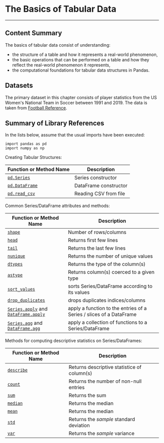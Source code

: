 # The Basics of Tabular Data

---

## Content Summary

The basics of tabular data consist of understanding:
* the structure of a table and how it represents a real-world
  phenomenon,
* the basic operations that can be performed on a table and how they
  reflect the real-world phenomenon it represents,
* the computational foundations for tabular data structures in Pandas.

## Datasets

The primary dataset in this chapter consists of player statistics from
the US Women's National Team in Soccer between 1991 and 2019. The data
is taken from [Football
Reference](https://fbref.com/en/comps/106/Womens-World-Cup-Stats).

## Summary of Library References

In the lists below, assume that the usual imports have been executed:
```
import pandas as pd
import numpy as np
```


Creating Tabular Structures:

|Function or Method Name|Description|
|---|---|
|[`pd.Series`](https://pandas.pydata.org/pandas-docs/stable/reference/api/pandas.Series.html)|Series constructor|
|[`pd.DataFrame`](https://pandas.pydata.org/pandas-docs/stable/reference/api/pandas.DataFrame.html#pandas.DataFrame)|DataFrame constructor|
|[`pd.read_csv`](https://pandas.pydata.org/pandas-docs/stable/reference/api/pandas.read_csv.html)|Reading CSV from file|


Common Series/DataFrame attributes and methods:

|Function or Method Name|Description|
|---|---|
|[`shape`](http://pandas.pydata.org/pandas-docs/stable/reference/api/pandas.DataFrame.shape.html)|Number of rows/columns|
|[`head`](https://pandas.pydata.org/pandas-docs/stable/reference/api/pandas.DataFrame.head.html)|Returns first few lines|
|[`tail`](https://pandas.pydata.org/pandas-docs/stable/reference/api/pandas.DataFrame.tail.html)|Returns the last few lines|
|[`nunique`](https://pandas.pydata.org/pandas-docs/stable/reference/api/pandas.DataFrame.nunique.html)|Returns the number of unique values|
|[`dtypes`](https://pandas.pydata.org/pandas-docs/stable/reference/api/pandas.DataFrame.dtypes.html)|Returns the type of the column(s)|
|[`astype`](https://pandas.pydata.org/pandas-docs/stable/reference/api/pandas.DataFrame.astype.html)|Returns column(s) coerced to a given type|
|[`sort_values`](https://pandas.pydata.org/pandas-docs/stable/reference/api/pandas.DataFrame.sort_values.html)|sorts Series/DataFrame according to its values|
|[`drop_duplicates`](https://pandas.pydata.org/pandas-docs/stable/reference/api/pandas.DataFrame.drop_duplicates.html)|drops duplicates indices/columns|
|[`Series.apply`](https://pandas.pydata.org/pandas-docs/stable/reference/api/pandas.Series.apply.html) and [`DataFrame.apply`](https://pandas.pydata.org/pandas-docs/stable/reference/api/pandas.DataFrame.apply.html)|apply a function to the entries of a Series / slices of a DataFrame|
|[`Series.agg`](https://pandas.pydata.org/pandas-docs/stable/reference/api/pandas.Series.agg.html) and [`DataFrame.agg`](https://pandas.pydata.org/pandas-docs/stable/reference/api/pandas.DataFrame.agg.html)|apply a collection of functions to a Series/DataFrame|


Methods for computing descriptive statistics on Series/DataFrames:

|Function or Method Name|Description|
|---|---|
|[`describe`](https://pandas.pydata.org/pandas-docs/stable/reference/api/pandas.DataFrame.describe.html)|Returns descriptive statistice of column(s)|
|[`count`](https://pandas.pydata.org/pandas-docs/stable/reference/api/pandas.DataFrame.count.html)|Returns the number of non-null entries|
|[`sum`](https://pandas.pydata.org/pandas-docs/stable/reference/api/pandas.DataFrame.sum.html)|Returns the sum|
|[`median`](https://pandas.pydata.org/pandas-docs/stable/reference/api/pandas.DataFrame.median.html)|Returns the median|
|[`mean`](https://pandas.pydata.org/pandas-docs/stable/reference/api/pandas.DataFrame.mean.html)|Returns the median|
|[`std`](https://pandas.pydata.org/pandas-docs/stable/reference/api/pandas.DataFrame.std.html)|Returns the *sample* standard deviation|
|[`var`](https://pandas.pydata.org/pandas-docs/stable/reference/api/pandas.DataFrame.var.html)|Returns the *sample* variance|
